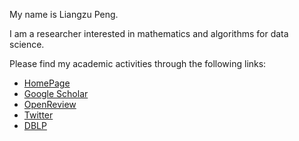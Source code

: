 My name is Liangzu Peng. 

I am a researcher interested in mathematics and algorithms for data science.

Please find my academic activities through the following links:

- [HomePage](http://www.liangzu.org/)
- [Google Scholar](https://scholar.google.com/citations?user=A39MlcYAAAAJ&h)
- [OpenReview](https://openreview.net/profile?id=~Liangzu_Peng2)
- [Twitter](https://twitter.com/PengLiangzu)
- [DBLP](https://dblp.org/pid/228/7974.html)



<!---
liangzu/liangzu is a ✨ special ✨ repository because its `README.md` (this file) appears on your GitHub profile.
You can click the Preview link to take a look at your changes.
--->
